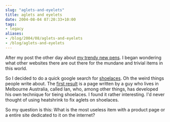 ```yaml
---
slug: "aglets-and-eyelets"
title: aglets and eyelets
date: 2004-08-04 07:20:33+10:00
tags:
- legacy
aliases:
- /blog/2004/08/aglets-and-eyelets
- /blog/aglets-and-eyelets
---
```


After my post the other day about <a href="./bl-sg-07">my trendy new pens</a>. I began wondering what other websites there are out there for the mundane and trivial items in this world.

So I decided to do a quick google search for <a href="http://www.google.com/search?q=shoelaces">shoelaces</a>. Oh the weird things people write about. The <a href="http://www.fieggen.com/shoelace/">first result</a> is a page written by a guy who lives in Melbourne Australia, called Ian, who, among other things, has developed his own technique for tieing shoelaces. I found it rather interesting. I'd never thought of using heatshrink to fix aglets on shoelaces.

So my question is this: What is the most useless item with a product page or a entire site dedicated to it on the internet?
